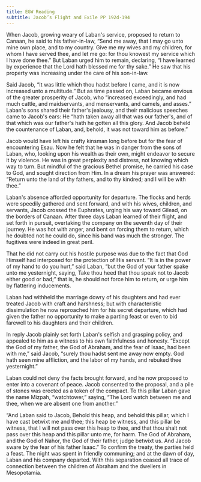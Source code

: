 ```yaml
---
title: EGW Reading
subtitle: Jacob’s Flight and Exile PP 192d-194
---
```


When Jacob, growing weary of Laban's service, proposed to return to Canaan, he said to his father-in-law, “Send me away, that I may go unto mine own place, and to my country. Give me my wives and my children, for whom I have served thee, and let me go: for thou knowest my service which I have done thee.” But Laban urged him to remain, declaring, “I have learned by experience that the Lord hath blessed me for thy sake.” He saw that his property was increasing under the care of his son-in-law.

Said Jacob, “It was little which thou hadst before I came, and it is now increased unto a multitude.” But as time passed on, Laban became envious of the greater prosperity of Jacob, who “increased exceedingly, and had much cattle, and maidservants, and menservants, and camels, and asses.” Laban's sons shared their father's jealousy, and their malicious speeches came to Jacob's ears: He “hath taken away all that was our father's, and of that which was our father's hath he gotten all this glory. And Jacob beheld the countenance of Laban, and, behold, it was not toward him as before.”

Jacob would have left his crafty kinsman long before but for the fear of encountering Esau. Now he felt that he was in danger from the sons of Laban, who, looking upon his wealth as their own, might endeavor to secure it by violence. He was in great perplexity and distress, not knowing which way to turn. But mindful of the gracious Bethel promise, he carried his case to God, and sought direction from Him. In a dream his prayer was answered: “Return unto the land of thy fathers, and to thy kindred; and I will be with thee.”

Laban's absence afforded opportunity for departure. The flocks and herds were speedily gathered and sent forward, and with his wives, children, and servants, Jacob crossed the Euphrates, urging his way toward Gilead, on the borders of Canaan. After three days Laban learned of their flight, and set forth in pursuit, overtaking the company on the seventh day of their journey. He was hot with anger, and bent on forcing them to return, which he doubted not he could do, since his band was much the stronger. The fugitives were indeed in great peril.

That he did not carry out his hostile purpose was due to the fact that God Himself had interposed for the protection of His servant. “It is in the power of my hand to do you hurt,” said Laban, “but the God of your father spake unto me yesternight, saying, Take thou heed that thou speak not to Jacob either good or bad;” that is, he should not force him to return, or urge him by flattering inducements.

Laban had withheld the marriage dowry of his daughters and had ever treated Jacob with craft and harshness; but with characteristic dissimulation he now reproached him for his secret departure, which had given the father no opportunity to make a parting feast or even to bid farewell to his daughters and their children.

In reply Jacob plainly set forth Laban's selfish and grasping policy, and appealed to him as a witness to his own faithfulness and honesty. “Except the God of my father, the God of Abraham, and the fear of Isaac, had been with me,” said Jacob, “surely thou hadst sent me away now empty. God hath seen mine affliction, and the labor of my hands, and rebuked thee yesternight.”

Laban could not deny the facts brought forward, and he now proposed to enter into a covenant of peace. Jacob consented to the proposal, and a pile of stones was erected as a token of the compact. To this pillar Laban gave the name Mizpah, “watchtower,” saying, “The Lord watch between me and thee, when we are absent one from another.”

“And Laban said to Jacob, Behold this heap, and behold this pillar, which I have cast betwixt me and thee; this heap be witness, and this pillar be witness, that I will not pass over this heap to thee, and that thou shalt not pass over this heap and this pillar unto me, for harm. The God of Abraham, and the God of Nahor, the God of their father, judge betwixt us. And Jacob sware by the fear of his father Isaac.” To confirm the treaty, the parties held a feast. The night was spent in friendly communing; and at the dawn of day, Laban and his company departed. With this separation ceased all trace of connection between the children of Abraham and the dwellers in Mesopotamia.